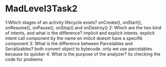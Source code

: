 # MadLevel3Task2
1:Which stages of an activity lifecycle exists?
 onCreate(), onStart(), onResume(), onPause(), onStop() and onDestroy()
2: Which are the two kind of intents, and what is the difference?
 implicit and explicit intents. explicit intent call component by the name en imlicit doesnt have a specifik component
3: What is the difference between Parcelables and Serializables?
both convert object to bytecode. only we use parcelables because its quicker
4: What is the purpose of the analyzer?
 its checking the code for problems
 
